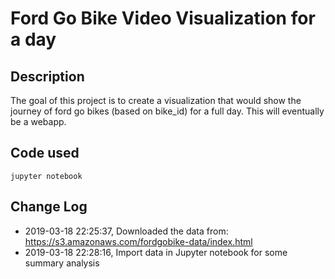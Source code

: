 
# Ford Go Bike Video Visualization for a day
## Description
The goal of this project is to create a visualization that would show the journey of ford go bikes (based on bike_id) for a full day.
This will eventually be a webapp. 

## Code used 
```
jupyter notebook
```

## Change Log 
* 2019-03-18 22:25:37, Downloaded the data from: https://s3.amazonaws.com/fordgobike-data/index.html
* 2019-03-18 22:28:16, Import data in Jupyter notebook for some summary analysis 
